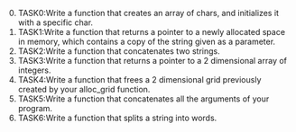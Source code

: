 0. TASK0:Write a function that creates an array of chars, and initializes it with a specific char.
1. TASK1:Write a function that returns a pointer to a newly allocated space in memory, which contains a copy of the string given as a parameter.
2. TASK2:Write a function that concatenates two strings.
3. TASK3:Write a function that returns a pointer to a 2 dimensional array of integers.
4. TASK4:Write a function that frees a 2 dimensional grid previously created by your alloc_grid function.
5. TASK5:Write a function that concatenates all the arguments of your program.
6. TASK6:Write a function that splits a string into words.

